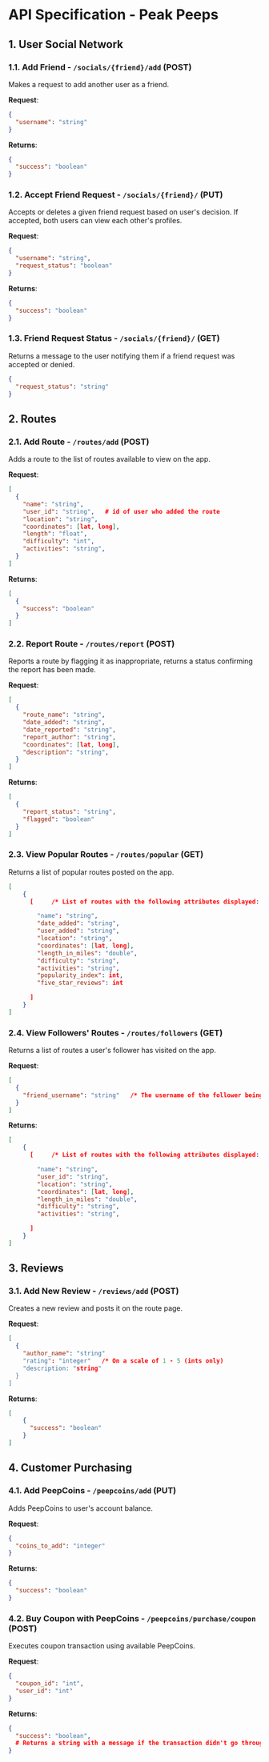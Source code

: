 # API Specification - Peak Peeps

## 1. User Social Network

### 1.1. Add Friend - `/socials/{friend}/add` (POST)

Makes a request to add another user as a friend.

**Request**:

```json
{
  "username": "string"
}
```

**Returns**:

```json
{
  "success": "boolean"
}
```

### 1.2. Accept Friend Request - `/socials/{friend}/` (PUT)

Accepts or deletes a given friend request based on user's decision.
If accepted, both users can view each other's profiles.

**Request**:

```json
{
  "username": "string",
  "request_status": "boolean"
}
```

**Returns**:

```json
{
  "success": "boolean"
}
```

### 1.3. Friend Request Status - `/socials/{friend}/` (GET)

Returns a message to the user notifying them if a friend request was accepted or denied.

```json
{
  "request_status": "string"
}
```

## 2. Routes

### 2.1. Add Route - `/routes/add` (POST)

Adds a route to the list of routes available to view on the app.

**Request**:

```json
[
  {
    "name": "string",
    "user_id": "string",   # id of user who added the route
    "location": "string",
    "coordinates": [lat, long],
    "length": "float",
    "difficulty": "int",
    "activities": "string",
  }
]
```

**Returns**:

```json
[
  {
    "success": "boolean"
  }
]
```

### 2.2. Report Route - `/routes/report` (POST)

Reports a route by flagging it as inappropriate, returns a status confirming the report has been made.

**Request**:

```json
[
  {
    "route_name": "string",
    "date_added": "string",
    "date_reported": "string",
    "report_author": "string",
    "coordinates": [lat, long],
    "description": "string",
  }
]
```

**Returns**:

```json
[
  {
    "report_status": "string",
    "flagged": "boolean"
  }
]
```

### 2.3. View Popular Routes - `/routes/popular` (GET)

Returns a list of popular routes posted on the app.

```json
[
    {
      [     /* List of routes with the following attributes displayed:

        "name": "string",
        "date_added": "string",
        "user_added": "string",
        "location": "string",
        "coordinates": [lat, long],
        "length_in_miles": "double",
        "difficulty": "string",
        "activities": "string",
        "popularity_index": int,
        "five_star_reviews": int

      ]
    }
]
```

### 2.4. View Followers' Routes - `/routes/followers` (GET)

Returns a list of routes a user's follower has visited on the app.

**Request**:

```json
[
  {
    "friend_username": "string"   /* The username of the follower being searched up
  }
]
```

**Returns**:

```json
[
    {
      [     /* List of routes with the following attributes displayed:

        "name": "string",
        "user_id": "string",
        "location": "string",
        "coordinates": [lat, long],
        "length_in_miles": "double",
        "difficulty": "string",
        "activities": "string",

      ]
    }
]
```

## 3. Reviews

### 3.1. Add New Review - `/reviews/add` (POST)

Creates a new review and posts it on the route page.

**Request**:

```json
[
  {
    "author_name": "string"
    "rating": "integer"   /* On a scale of 1 - 5 (ints only)
    "description: "string"
  }
]
```

**Returns**:

```json
[
    {
      "success": "boolean"
    }
]
```

## 4. Customer Purchasing

### 4.1. Add PeepCoins - `/peepcoins/add` (PUT)

Adds PeepCoins to user's account balance.

**Request**:

```json
{
  "coins_to_add": "integer"
}
```

**Returns**:

```json
{
  "success": "boolean"
}
```

### 4.2. Buy Coupon with PeepCoins - `/peepcoins/purchase/coupon` (POST)

Executes coupon transaction using available PeepCoins.

**Request**:

```json
{
  "coupon_id": "int",
  "user_id": "int"
}
```

**Returns**:

```json
{
  "success": "boolean",
  # Returns a string with a message if the transaction didn't go through (lack of money or invalid coupon)
}
```
